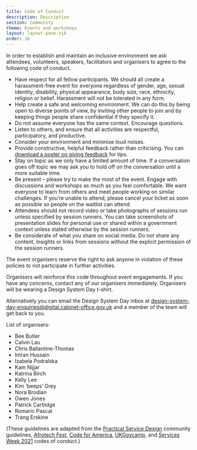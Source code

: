 ```yaml
---
title: Code of Conduct 
description: Description
section: Community
theme: Events and workshops
layout: layout-pane.njk
order: 16
---
```


In order to establish and maintain an inclusive environment we ask attendees, volunteers, speakers, facilitators and organisers to agree to the following code of conduct.

- Have respect for all fellow participants. We should all create a harassment-free event for everyone regardless of gender, age, sexual identity, disability, physical appearance, body size, race, ethnicity, religion or belief. Harassment will not be tolerated in any form.
- Help create a safe and welcoming environment. We can do this by being open to diverse points of view, by inviting other people to join and by keeping things people share confidential if they specify it.
- Do not assume everyone has the same context. Encourage questions.
- Listen to others, and ensure that all activities are respectful, participatory, and productive.
- Consider your environment and minimise loud noises.
- Provide constructive, helpful feedback rather than criticising. You can [download a poster on giving feedback](https://github.com/alphagov/govdesign/blob/master/Poster_GivingAskingReceivingFeedback.pdf) for tips.
- Stay on topic as we only have a limited amount of time. If a conversation goes off topic we may ask you to hold off on the conversation until a more suitable time.
- Be present – please try to make the most of the event. Engage with discussions and workshops as much as you feel comfortable. We want everyone to learn from others and meet people working on similar challenges. If you’re unable to attend, please cancel your ticket as soon as possible so people on the waitlist can attend.
- Attendees should not record video or take photographs of sessions run unless specified by session runners. You can take screenshots of presentation slides for personal use or shared within a government context unless stated otherwise by the session runners.
- Be considerate of what you share on social media. Do not share any content, insights or links from sessions without the explicit permission of the session runners.

The event organisers reserve the right to ask anyone in violation of these policies to not participate in further activities.

Organisers will reinforce this code throughout event engagements. If you have any concerns, contact any of our organisers immediately. Organisers will be wearing a Design System Day t-shirt.

Alternatively you can email the Design System Day inbox at [design-system-day-enquiries@digital.cabinet-office.gov.uk](design-system-day-enquiries@digital.cabinet-office.gov.uk) and a member of the team will get back to you.

List of organisers:

- Bee Butler
- Calvin Lau
- Chris Ballantine-Thomas
- Imran Hussain
- Izabela Podralska
- Kam Nijjar
- Katrina Birch
- Kelly Lee
- Kim ‘beeps’ Grey
- Nora Brodian
- Owen Jones
- Patrick Cartlidge
- Romaric Pascal
- Trang Erskine

(These guidelines are adapted from the [Practical Service Design](http://www.practicalservicedesign.com/getting-started-on-slack/) community guidelines, [Afrotech Fest](https://www.afrotechfest.co.uk/coc/), [Code for America](http://www.cvent.com/events/code-for-america-summit-2018/custom-40-e12d85b157b94d69b80d8911cc641d36.aspx), [UKGovcamp](https://www.ukgovcamp.com/code-of-conduct/), and [Services Week 2021](https://docs.google.com/document/d/1vQchJh-s6Fu6F4bN8UFM4lvRChe8ERgsE5whf9pUfjA/edit?usp=sharing) codes of conduct.)
